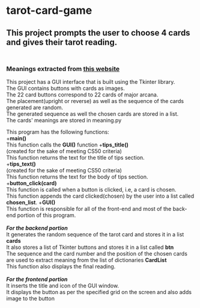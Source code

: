 # tarot-card-game
## This project prompts the user to choose 4 cards and gives their tarot reading.<br/><br/>

### Meanings extracted from [this website][website_link]
[website_link]:https://labyrinthos.co/blogs/tarot-card-meanings-list
[video_link]:https://youtu.be/dw-V_Qdqtz0?si=HrDyq_Pf-MvtOUqL
 This project has a GUI interface that is built using the Tkinter library.<br/>
 The GUI contains buttons with cards as images.<br/>
 The 22 card buttons correspond to 22 cards of major arcana.<br/>
 The placement(upright or reverse) as well as the sequence of the cards generated are random.<br/>
 The generated sequence as well the chosen cards are stored in a list.<br/>
 The cards' meanings are stored in meaning.py

This program has the following functions:<br/>
+**main()**<br/>This function calls the **GUI()** function
+**tips_title()**<br/>(created for the sake of meeting CS50 criteria)<br/>This function returns the text for the title of tips section.<br/>
+**tips_text()**<br/>(created for the sake of meeting CS50 criteria)<br/>This function returns the text for the body of tips section.<br/>
+**button_click(card)**<br/>This function is called when a button is clicked, i.e, a card is chosen.<br/>This function appends the card clicked(chosen) by the user into a list called **chosen_list**.
+**GUI()**<br/>This function is responsible for all of the front-end and most of the back-end portion of this program.<br/><br/>***For the backend portion***<br/>It generates the random sequence of the tarot card and stores it in a list **cards**<br/>It also stores a list of Tkinter buttons and stores it in a list called **btn**<br/>The sequence and the card number and the position of the chosen cards are used to extract meaning from the list of dictionaries **CardList**<br/>This function also displays the final reading.<br/><br/>***For the frontend portion***<br/>It inserts the title and icon of the GUI window.<br/>It displays the button as per the specified grid on the screen and also adds image to the button


